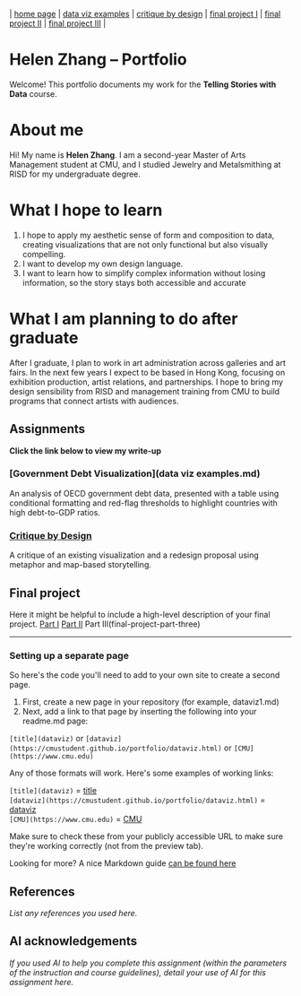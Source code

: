 | [home page](https://cmustudent.github.io/tswd-portfolio-templates/) | [data viz examples](dataviz-examples) | [critique by design](critique-by-design) | [final project I](final-project-part-one) | [final project II](final-project-part-two) | [final project III](final-project-part-three) |

# Helen Zhang – Portfolio

Welcome! This portfolio documents my work for the **Telling Stories with Data** course.  

# About me
Hi! My name is **Helen Zhang**. I am a second-year Master of Arts Management student at CMU, and I studied Jewelry and Metalsmithing at RISD for my undergraduate degree.

# What I hope to learn
1. I hope to apply my aesthetic sense of form and composition to data, creating visualizations that are not only functional but also visually compelling.
2. I want to develop my own design language.
3. I want to learn how to simplify complex information without losing information, so the story stays both accessible and accurate

# What I am planning to do after graduate
After I graduate, I plan to work in art administration across galleries and art fairs. In the next few years I expect to be based in Hong Kong, focusing on exhibition production, artist relations, and partnerships. I hope to bring my design sensibility from RISD and management training from CMU to build programs that connect artists with audiences.


## Assignments
**Click the link below to view my write-up**
 ### [Government Debt Visualization](data viz examples.md)  
  An analysis of OECD government debt data, presented with a table using conditional formatting and red-flag thresholds to highlight countries with high debt-to-GDP ratios.  

 ### [Critique by Design](critique-by-design.md)  
  A critique of an existing visualization and a redesign proposal using metaphor and map-based storytelling.  

## Final project
Here it might be helpful to include a high-level description of your final project. 
[Part I](final-project-part-one)
[Part II](final-project-part-two)
Part III(final-project-part-three)

---



### Setting up a separate page

So here's the code you'll need to add to your own site to create a second page. 

1. First, create a new page in your repository (for example, dataviz1.md)
2. Next, add a link to that page by inserting the following into your readme.md page:

`[title](dataviz)` or `[dataviz](https://cmustudent.github.io/portfolio/dataviz.html)` or `[CMU](https://www.cmu.edu)`

Any of those formats will work. Here's some examples of working links: 

`[title](dataviz)` = [title](dataviz)  
`[dataviz](https://cmustudent.github.io/portfolio/dataviz.html)` = [dataviz](https://cmustudent.github.io/portfolio/dataviz.html)  
`[CMU](https://www.cmu.edu)` = [CMU](https://www.cmu.edu)   

Make sure to check these from your publicly accessible URL to make sure they're working correctly (not from the preview tab). 

Looking for more?  A nice Markdown guide [can be found here](https://www.markdownguide.org/cheat-sheet/)

## References
_List any references you used here._

## AI acknowledgements
_If you used AI to help you complete this assignment (within the parameters of the instruction and course guidelines), detail your use of AI for this assignment here._

